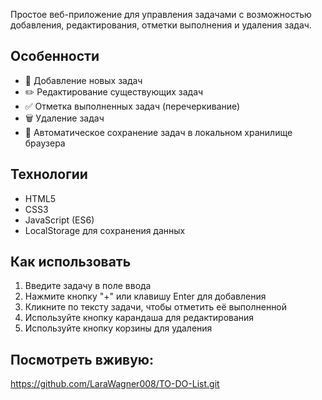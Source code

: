 Простое веб-приложение для управления задачами с возможностью добавления, редактирования, отметки выполнения и удаления задач.

## Особенности
- 📝 Добавление новых задач
- ✏️ Редактирование существующих задач
- ✅ Отметка выполненных задач (перечеркивание)
- 🗑️ Удаление задач
- 💾 Автоматическое сохранение задач в локальном хранилище браузера

## Технологии
- HTML5
- CSS3
- JavaScript (ES6)
- LocalStorage для сохранения данных

## Как использовать
1. Введите задачу в поле ввода
2. Нажмите кнопку "+" или клавишу Enter для добавления
3. Кликните по тексту задачи, чтобы отметить её выполненной
4. Используйте кнопку карандаша для редактирования
5. Используйте кнопку корзины для удаления

## Посмотреть вживую:
https://github.com/LaraWagner008/TO-DO-List.git
